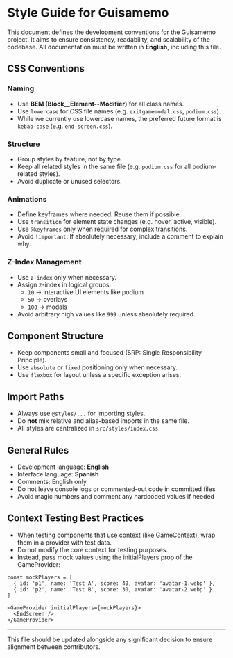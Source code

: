 # Style Guide for Guisamemo

This document defines the development conventions for the Guisamemo project.
It aims to ensure consistency, readability, and scalability of the codebase.
All documentation must be written in **English**, including this file.

## CSS Conventions

### Naming
- Use **BEM (Block__Element--Modifier)** for all class names.
- Use `lowercase` for CSS file names (e.g. `exitgamemodal.css`, `podium.css`).
- While we currently use lowercase names, the preferred future format is `kebab-case` (e.g. `end-screen.css`).

### Structure
- Group styles by feature, not by type.
- Keep all related styles in the same file (e.g. `podium.css` for all podium-related styles).
- Avoid duplicate or unused selectors.

### Animations
- Define keyframes where needed. Reuse them if possible.
- Use `transition` for element state changes (e.g. hover, active, visible).
- Use `@keyframes` only when required for complex transitions.
- Avoid `!important`. If absolutely necessary, include a comment to explain why.

### Z-Index Management
- Use `z-index` only when necessary.
- Assign z-index in logical groups:
  - `10` → interactive UI elements like podium
  - `50` → overlays
  - `100` → modals
- Avoid arbitrary high values like `999` unless absolutely required.

## Component Structure

- Keep components small and focused (SRP: Single Responsibility Principle).
- Use `absolute` or `fixed` positioning only when necessary.
- Use `flexbox` for layout unless a specific exception arises.

## Import Paths

- Always use `@styles/...` for importing styles.
- Do **not** mix relative and alias-based imports in the same file.
- All styles are centralized in `src/styles/index.css`.

## General Rules

- Development language: **English**
- Interface language: **Spanish**
- Comments: English only
- Do not leave console logs or commented-out code in committed files
- Avoid magic numbers and comment any hardcoded values if needed

## Context Testing Best Practices

- When testing components that use context (like GameContext), wrap them in a provider with test data.
- Do not modify the core context for testing purposes.
- Instead, pass mock values using the initialPlayers prop of the GameProvider:

```
const mockPlayers = [
  { id: 'p1', name: 'Test A', score: 40, avatar: 'avatar-1.webp' },
  { id: 'p2', name: 'Test B', score: 30, avatar: 'avatar-2.webp' }
]

<GameProvider initialPlayers={mockPlayers}>
  <EndScreen />
</GameProvider>

```

---
This file should be updated alongside any significant decision to ensure alignment between contributors.

